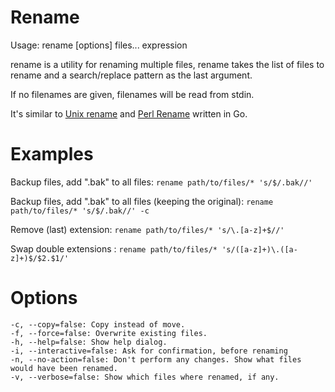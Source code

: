 # Rename

Usage: rename [options] files... expression

rename is a utility for renaming multiple files, rename takes the list of files to rename and a search/replace pattern
as the last argument. 

If no filenames are given, filenames will be read from stdin.

It's similar to [Unix rename](http://man7.org/linux/man-pages/man1/rename.1.html) and
[Perl Rename](http://manpages.ubuntu.com/manpages/trusty/man1/prename.1.html) written in Go.

# Examples

Backup files, add ".bak" to all files:  ``` rename path/to/files/* 's/$/.bak//' ```

Backup files, add ".bak" to all files (keeping the original):  ``` rename path/to/files/* 's/$/.bak//' -c ```

Remove (last) extension: ``` rename path/to/files/* 's/\.[a-z]+$//' ```

Swap double extensions : ``` rename path/to/files/* 's/([a-z]+)\.([a-z]+)$/$2.$1/' ```


# Options

    -c, --copy=false: Copy instead of move.
    -f, --force=false: Overwrite existing files.
    -h, --help=false: Show help dialog.
    -i, --interactive=false: Ask for confirmation, before renaming
    -n, --no-action=false: Don't perform any changes. Show what files would have been renamed.
    -v, --verbose=false: Show which files where renamed, if any.




